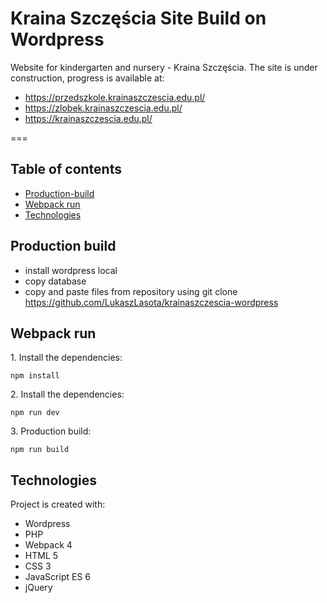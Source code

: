 # Kraina Szczęścia Site Build on Wordpress

Website for kindergarten and nursery - Kraina Szczęścia. The site is under construction, progress is available at: 
- https://przedszkole.krainaszczescia.edu.pl/
- https://zlobek.krainaszczescia.edu.pl/
- https://krainaszczescia.edu.pl/  

===

## Table of contents

- [Production-build](#Production-build)
- [Webpack run](#Webpack-run)
- [Technologies](#Technologies)

## Production build
- install wordpress local
- copy database 
- copy and paste files from repository using git clone https://github.com/LukaszLasota/krainaszczescia-wordpress

## Webpack run
1\. Install the dependencies:

```
npm install
```
2\. Install the dependencies:

```
npm run dev
```
3\. Production build:

```
npm run build
```
## Technologies

Project is created with:

- Wordpress
- PHP 
- Webpack 4
- HTML 5
- CSS 3
- JavaScript ES 6
- jQuery
